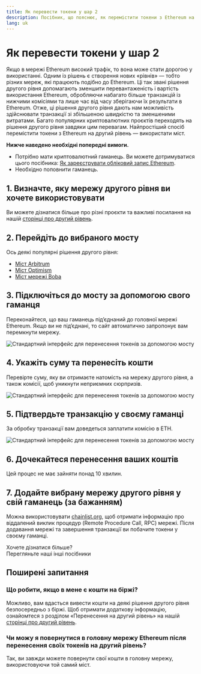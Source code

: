 ```yaml
---
title: Як перевести токени у шар 2
description: Посібник, що пояснює, як перемістити токени з Ethereum на рівень 2 за допомогою моста.
lang: uk
---
```


# Як перевести токени у шар 2

Якщо в мережі Ethereum високий трафік, то вона може стати дорогою у використанні. Одним із рішень є створення нових «рівнів» — тобто різних мереж, які працюють подібно до Ethereum. Ці так звані рішення другого рівня допомагають зменшити перевантаженість і вартість використання Ethereum, обробляючи набагато більше транзакцій із нижчими комісіями та лише час від часу зберігаючи їх результати в Ethereum. Отже, ці рішення другого рівня дають нам можливість здійснювати транзакції зі збільшеною швидкістю та зменшеними витратами. Багато популярних криптовалютних проєктів переходять на рішення другого рівня завдяки цим перевагам. Найпростіший спосіб перемістити токени з Ethereum на другий рівень — використати міст.

**Нижче наведено необхідні попередні вимоги.**

- Потрібно мати криптовалютний гаманець. Ви можете дотримуватися цього посібника: [Як зареєструвати обліковий запис Ethereum](/guides/how-to-register-an-ethereum-account/).
- Необхідно поповнити гаманець.

## 1. Визначте, яку мережу другого рівня ви хочете використовувати

Ви можете дізнатися більше про різні проєкти та важливі посилання на нашій [сторінці про другий рівень](/layer-2/).

## 2. Перейдіть до вибраного мосту

Ось деякі популярні рішення другого рівня:

- [Міст Arbitrum](https://bridge.arbitrum.io/?l2ChainId=42161)
- [Міст Optimism](https://app.optimism.io/bridge/deposit)
- [Міст мережі Boba](https://gateway.boba.network/)

## 3. Підключіться до мосту за допомогою свого гаманця

Переконайтеся, що ваш гаманець під’єднаний до головної мережі Ethereum. Якщо ви не під’єднані, то сайт автоматично запропонує вам перемкнути мережу.

![Стандартний інтерфейс для перенесення токенів за допомогою мосту](./bridge1.png)

## 4. Укажіть суму та перенесіть кошти

Перевірте суму, яку ви отримаєте натомість на мережу другого рівня, а також комісії, щоб уникнути неприємних сюрпризів.

![Стандартний інтерфейс для перенесення токенів за допомогою мосту](./bridge2.png)

## 5. Підтвердьте транзакцію у своєму гаманці

За обробку транзакції вам доведеться заплатити комісію в ETH.

![Стандартний інтерфейс для перенесення токенів за допомогою мосту](./bridge3.png)

## 6. Дочекайтеся перенесення ваших коштів

Цей процес не має зайняти понад 10 хвилин.

## 7. Додайте вибрану мережу другого рівня у свій гаманець (за бажанням)

Можна використовувати [chainlist.org](http://chainlist.org), щоб отримати інформацію про віддалений виклик процедур (Remote Procedure Call, RPC) мережі. Після додавання мережі та завершення транзакції ви побачите токени у своєму гаманці.
<br />

<Alert className="justify-between">
  <AlertEmoji text=":eyes:" />
  <div>Хочете дізнатися більше?</div>
  <ButtonLink href="/guides/">
    Перегляньте наші інші посібники
  </ButtonLink>
</Alert>

## Поширені запитання

### Що робити, якщо в мене є кошти на біржі?

Можливо, вам вдасться вивести кошти на деякі рішення другого рівня безпосередньо з біржі. Щоб отримати додаткову інформацію, ознайомтеся з розділом «Перенесення на другий рівень» на нашій [сторінці про другий рівень](/layer-2/).

### Чи можу я повернутися в головну мережу Ethereum після перенесення своїх токенів на другий рівень?

Так, ви завжди можете повернути свої кошти в головну мережу, використовуючи той самий міст.
